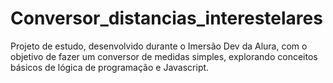 # Conversor_distancias_interestelares
Projeto de estudo, desenvolvido durante o Imersão Dev da Alura, com o objetivo de fazer um conversor de medidas simples, explorando conceitos básicos de lógica de programação e Javascript.
